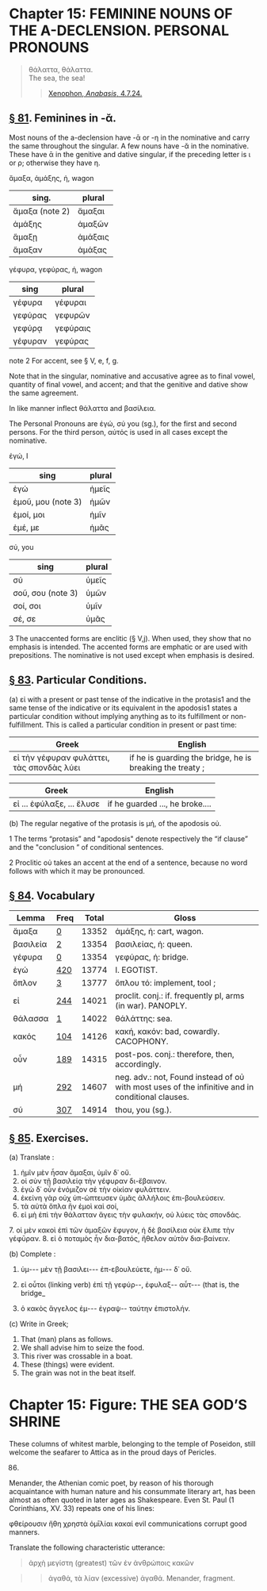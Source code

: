# Chapter 15: FEMININE NOUNS OF THE A-DECLENSION. PERSONAL PRONOUNS

>  θάλαττα, θάλαττα.<br/>
>  The sea, the sea!<br/>
>> [Xenophon, *Anabasis*, 4.7.24. ](https://scaife.perseus.org/reader/urn:cts:greekLit:tlg0032.tlg006.perseus-grc2:4.7.24?right=perseus-eng2)




## [§ 81](#para81). Feminines in -ᾰ.


Most nouns of the a-declension
have -ᾱ or -η in the nominative and carry the same throughout the singular. A few nouns have -ᾰ in the nominative.
These have ᾱ in the genitive and dative singular, if the
preceding letter is ι or ρ; otherwise they have η.



ἅμαξα, ἁμάξης, ἡ, wagon


| sing. | plural | 
| --- | --- 
| ἅμαξα (note 2) | ἅμαξαι | 
| ἁμάξης | ἁμαξῶν | 
| ἅμαξῃ | ἁμάξαις | 
| ἅμαξαν | ἁμάξας | 




γέφυρα, γεφύρας, ἡ, wagon

| sing | plural | 
| --- | --- 
| γέφυρα | γέφυραι | 
| γεφύρας | γεφυρῶν | 
| γεφύρᾳ | γεφύραις | 
| γέφυραν | γεφύρας | 




note 2 For accent, see § V, e, f, g.


Note that in the singular, nominative and accusative agree as to
final vowel, quantity of final vowel, and accent; and that the genitive
and dative show the same agreement.



In like manner inflect θάλαττα and βασίλεια.

<div type="textpart" subtype="para" n="82">


The Personal Pronouns are <rs type="lemma">ἐγώ</rs>,
<rs type="lemma">σύ</rs> you (sg.), for
the first and second persons. For the third person, αὐτός
is used in all cases except the nominative.



ἐγώ, I

| sing | plural | 
| --- | --- 
| ἐγώ | ἡμεῖς | 
| ἐμοῦ, μου (note 3) | ἡμῶν | 
| ἐμοί, μοι | ἡμῖν | 
| ἐμέ, με | ἡμᾶς | 




σύ, you

| sing | plural | 
| --- | --- 
| σύ | ὑμεῖς | 
| σοῦ, σου (note 3) | ὑμῶν | 
| σοί, σοι | ὑμῖν | 
| σέ, σε | ὑμᾶς | 




3 The unaccented forms are enclitic (§ V,j). When used, they show that
no emphasis is intended. The accented forms are emphatic or are used with
prepositions. The nominative is not used except when emphasis is desired.



<pb n="47"/>


## [§ 83](#para83). Particular Conditions.


(a) εἰ with a present or past
tense of the indicative in the protasis1 and the same tense
of the indicative or its equivalent in the apodosis1 states a
particular condition without implying anything as to its
fulfillment or non-fulfillment. This is called a particular
condition in present or past time:

| Greek | English | 
| --- | -- | 
|  εἰ τὴν γέφυραν φυλάττει, τὰς σπονδὰς λύει   |  if he is guarding the bridge, he is breaking the treaty ;  |



| Greek | English | 
| --- | -- | 
|  εἰ ... ἐφύλαξε, ... ἔλυσε  |  if he guarded ..., he broke....  |






(b) The regular negative of the protasis is μή, of the
apodosis οὐ.



1 The terms “protasis” and "apodosis" denote respectively the “if clause” and the "conclusion ” of conditional sentences.



2 Proclitic οὐ takes an accent at the end of a sentence, because no word follows with which it may be pronounced.


## [§ 84](#para84). Vocabulary
| Lemma | Freq | Total | Gloss |
| --- | --- | --- | -- |
| ἄμαξα | [0](https://github.com/gregorycrane/CrosbySchaeffer2.0/tree/main/chaps/vocpassages/0032-002/ἅμαξα.md) | 13352 | ἁμάξης, ἡ: cart, wagon. 
| βασιλεία | [2](https://github.com/gregorycrane/CrosbySchaeffer2.0/tree/main/chaps/vocpassages/0032-002/βασίλεια.md) | 13354 | βασιλείας, ἡ: queen. 
| γέφυρα | [0](https://github.com/gregorycrane/CrosbySchaeffer2.0/tree/main/chaps/vocpassages/0032-002/γέφυρα.md) | 13354 | γεφύρας, ἡ: bridge. 
| ἐγώ | [420](https://github.com/gregorycrane/CrosbySchaeffer2.0/tree/main/chaps/vocpassages/0032-002/ἐγώ.md) | 13774 | I. EGOTIST. 
| ὅπλον | [3](https://github.com/gregorycrane/CrosbySchaeffer2.0/tree/main/chaps/vocpassages/0032-002/ὅπλον.md) | 13777 | ὅπλου τό: implement, tool ;
| εἰ | [244](https://github.com/gregorycrane/CrosbySchaeffer2.0/tree/main/chaps/vocpassages/0032-002/εἰ.md) | 14021 | proclit. conj.: if. frequently pl, arms (in war). PANOPLY.
| θάλασσα | [1](https://github.com/gregorycrane/CrosbySchaeffer2.0/tree/main/chaps/vocpassages/0032-002/θάλαττα.md) | 14022 | θάλάττης: sea. 
| κακός | [104](https://github.com/gregorycrane/CrosbySchaeffer2.0/tree/main/chaps/vocpassages/0032-002/κακός.md) | 14126 | κακή, κακόν: bad, cowardly. CACOPHONY.
| οὖν | [189](https://github.com/gregorycrane/CrosbySchaeffer2.0/tree/main/chaps/vocpassages/0032-002/οὖν.md) | 14315 | post-pos. conj.: therefore, then,  accordingly.
| μή | [292](https://github.com/gregorycrane/CrosbySchaeffer2.0/tree/main/chaps/vocpassages/0032-002/μή.md) | 14607 | neg. adv.: not, Found instead of οὐ with most uses of the infinitive and in conditional clauses.
| σύ | [307](https://github.com/gregorycrane/CrosbySchaeffer2.0/tree/main/chaps/vocpassages/0032-002/σύ.md) | 14914 | thou, you (sg.).



## [§ 85](#para85). Exercises.




(a) Translate :

1. ἡμῖν μὲν ἦσαν ἅμαξαι, ὑμῖν δ᾽ οὔ.
2. οἱ σὺν τῇ βασιλείᾳ τὴν γέφυραν δι-ἔβαινον. 
3. ἐγὼ δ᾽ οὖν ἐνόμιζον σὲ τὴν οἰκίαν φυλάττειν. 
4. ἐκείνη γὰρ οὐχ ὑπ-ώπτευσεν ὑμᾶς ἀλλήλοις ἐπι-βουλεύσειν. 
5. τὰ αὐτὰ ὅπλα ἣν ἐμοὶ καὶ σοί, 
6. εἰ μὴ ἐπὶ τὴν θάλατταν ἄγεις τὴν φυλακήν, οὐ λύεις τὰς σπονδάς.


<pb n="48"/>
7. οἱ μὲν κακοὶ ἐπὶ τῶν ἁμαξῶν ἔφυγον, ἡ δὲ βασίλεια οὐκ ἔλιπε τὴν γέφῡραν. 
8. εἰ ὁ ποταμὸς ἦν δια-βατός, ἤθελον αὐτὸν δια-βαίνειν.

(b) Complete :

1. ὑμ--- μὲν τῇ βασιλει--- ἐπ-εβουλεύετε, ἡμ--- δ᾽ οὔ. 
2. εἰ οὗτοι (linking verb) ἐπὶ τῇ γεφύρ--, ἐφυλαξ-- αὖτ--- (that is, the bridge_






3. ὁ κακὸς ἄγγελος ἐμ--- ἐγραψ-- ταύτην ἐπιστολήν.

(c) Write in Greek;

1. That (man) plans as follows.
2. We shall advise him to seize the food. 
3. This river was crossable in a boat. 
4. These (things) were evident. 
5. The grain was not in the beat itself.


# Chapter 15: Figure: THE SEA GOD’S SHRINΕ


These columns of whitest marble, belonging to the temple of Poseidon, still welcome the
seafarer to Attica as in the proud
days of Pericles.

86.

Menander, the Athenian
comic poet, by reason of his thorough acquaintance with
human nature and his consummate literary art, has been
almost as often quoted in later ages as Shakespeare. Even
St. Paul (1 Corinthians, XV. 33) repeats one of his lines:

φθείρουσιν ἤθη χρηστὰ ὁμῑλίαι κακαί
evil communications corrupt good manners.

<div type="textpart" subtype="para" n="86">





Translate the following characteristic utterance:

> ἀρχὴ μεγίστη (greatest) τῶν ἐν ἀνθρώποις κακῶν

>> ἀγαθά, τὰ λίαν (excessive) ἀγαθά.
>> Menander, fragment.






<pb n="49"/>



